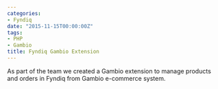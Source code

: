 ```yaml
---
categories:
- Fyndiq
date: "2015-11-15T00:00:00Z"
tags:
- PHP
- Gambio
title: Fyndiq Gambio Extension
---
```


As part of the team we created a Gambio extension to manage products and orders in Fyndiq from Gambio e-commerce system.
